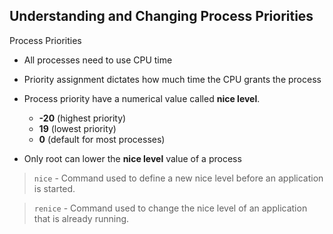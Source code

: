 ## Understanding and Changing Process Priorities

Process Priorities
- All processes need to use CPU time
- Priority assignment dictates how much time the CPU grants the process
- Process priority have a numerical value called **nice level**.
  - **-20** (highest priority)
  - **19** (lowest priority)
  - **0** (default for most processes)

- Only root can lower the **nice level** value of a process

> ``nice`` - Command used to define a new nice level before an application is started.

> ``renice`` - Command used to change the nice level of an application that is already running.
